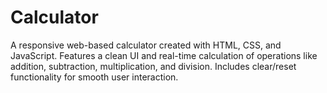 # Calculator
 A responsive web-based calculator created with HTML, CSS, and JavaScript. Features a clean UI and real-time calculation of  operations like addition, subtraction, multiplication, and division. Includes clear/reset functionality for smooth user interaction.
